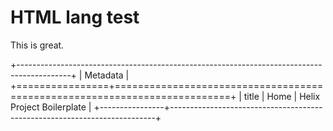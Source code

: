 # HTML lang test

This is great.

+-------------------------------------------------------------------------------------------+
| Metadata                                                                                  |
+================+==========================================================================+
| title          | Home \| Helix Project Boilerplate                                        |
+----------------+--------------------------------------------------------------------------+
